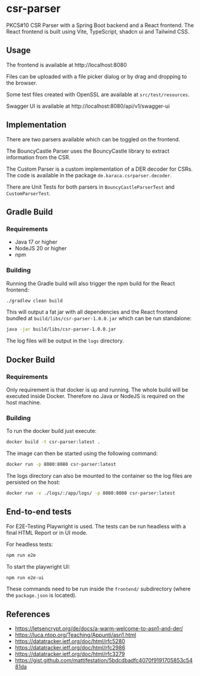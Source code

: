 # csr-parser

PKCS#10 CSR Parser with a Spring Boot backend and a React frontend.
The React frontend is built using Vite, TypeScript, shadcn ui and Tailwind CSS.

## Usage

The frontend is available at http://localhost:8080

Files can be uploaded with a file picker dialog or by drag and dropping to the browser.

Some test files created with OpenSSL are available at `src/test/resources`.

Swagger UI is available at http://localhost:8080/api/v1/swagger-ui

## Implementation

There are two parsers available which can be toggled on the frontend.

The BouncyCastle Parser uses the BouncyCastle library to extract information from the CSR.

The Custom Parser is a custom implementation of a DER decoder for CSRs.
The code is available in the package `de.karaca.csrparser.decoder`.

There are Unit Tests for both parsers in `BouncyCastleParserTest` and `CustomParserTest`.

## Gradle Build

### Requirements

- Java 17 or higher
- NodeJS 20 or higher
- npm

### Building

Running the Gradle build will also trigger the npm build for the React frontend:

```bash
./gradlew clean build
```

This will output a fat jar with all dependencies and the React frontend bundled at `build/libs/csr-parser-1.0.0.jar` which can be run standalone:

```bash
java -jar build/libs/csr-parser-1.0.0.jar
```

The log files will be output in the `logs` directory.

## Docker Build

### Requirements

Only requirement is that docker is up and running.
The whole build will be executed inside Docker.
Therefore no Java or NodeJS is required on the host machine.

### Building

To run the docker build just execute:

```bash
docker build -t csr-parser:latest .
```

The image can then be started using the following command:

```bash
docker run -p 8080:8080 csr-parser:latest
```

The logs directory can also be mounted to the container so the log files are persisted on the host:

```bash
docker run -v ./logs/:/app/logs/ -p 8080:8080 csr-parser:latest
```

## End-to-end tests

For E2E-Testing Playwright is used.
The tests can be run headless with a final HTML Report or in UI mode.

For headless tests:

```bash
npm run e2e
```

To start the playwright UI:

```bash
npm run e2e-ui
```

These commands need to be run inside the `frontend/` subdirectory (where the `package.json` is located).

## References

- https://letsencrypt.org/de/docs/a-warm-welcome-to-asn1-and-der/
- https://luca.ntop.org/Teaching/Appunti/asn1.html
- https://datatracker.ietf.org/doc/html/rfc5280
- https://datatracker.ietf.org/doc/html/rfc2986
- https://datatracker.ietf.org/doc/html/rfc3279
- https://gist.github.com/mattifestation/5bdcdbadfc4070f9191705853c5481da
